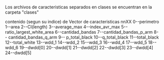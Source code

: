 Los archivos de caracteristicas separados en clases se encuentran en la carpeta "clases"

contenido (segun su indice)  de Vector de caracteristicas nnXX 
0--perimetro
1--area
2--CI(length)
3--average_max
4--index_avr_max
5--ratio_largest_white_area
6--cantidad_bandas
7--cantidad_bandas_p_arm
8-- cantidad_bandas_q_arm
9-- p_total_black
10--q_total_black
11--total_black
12--total_white
13--wdd_1
14--wdd_2
15--wdd_3
16--wdd_4
17--wdd_5
18--wdd_6
19--dwdd[0]
20--dwdd[1]
21--dwdd[2]
22--dwdd[3]
23--dwdd[4]
24--dwdd[5]
